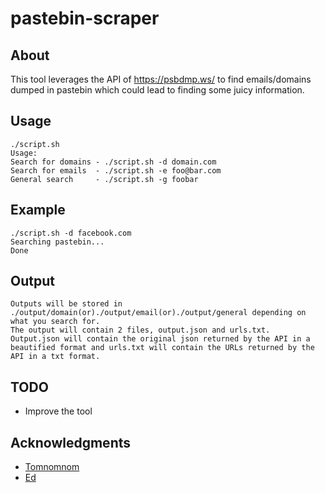 # pastebin-scraper


## About
This tool leverages the API of https://psbdmp.ws/ to find emails/domains dumped in pastebin which could lead to finding some juicy information.

## Usage 

```
./script.sh 
Usage:
Search for domains - ./script.sh -d domain.com
Search for emails  - ./script.sh -e foo@bar.com
General search	   - ./script.sh -g foobar
```

## Example 

``` 
./script.sh -d facebook.com
Searching pastebin...
Done
```

## Output

```
Outputs will be stored in ./output/domain(or)./output/email(or)./output/general depending on what you search for.
The output will contain 2 files, output.json and urls.txt. 
Output.json will contain the original json returned by the API in a beautified format and urls.txt will contain the URLs returned by the API in a txt format. 
```

## TODO

* Improve the tool 


## Acknowledgments

* [Tomnomnom](https://twitter.com/tomnomnom)
* [Ed](https://twitter.com/edoverflow)
